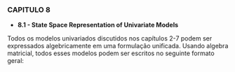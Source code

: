 ### CAPITULO 8

- **8.1 - State Space Representation of Univariate Models**

Todos os modelos univariados discutidos nos capítulos 2-7 podem ser expressados algebricamente em uma formulação unificada. Usando algebra matricial, todos esses modelos podem ser escritos no seguinte formato geral:
